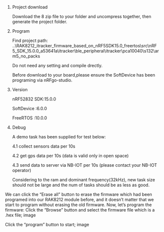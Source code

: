 1. Project download

   Download the 8 zip file to your folder and uncompress together, then generate the project folder.
2. Program

   Find project path:
   ..\RAK8212_itracker_firmware_based_on_nRF5SDK15.0_freertos\src\nRF5_SDK_15.0.0_a53641a\itracker\ble_peripheral\itracker\pca10040\s132\arm5_no_packs
   
   Do not need any setting and compile drectly.
   
   Before download to your board,please ensure the SoftDevice has been programing via nRFgo-studio.
3. Version

   nRF52832 SDK:15.0.0
   
   SoftDevice  :6.0.0
   
   FreeRTOS    :10.0.0
   
4. Debug

   A demo task has been supplied for test below:
   
   4.1 collect sensors data per 10s    
   
   4.2 get gps data per 10s (data is valid only in open space)
   
   4.3 send data to server via NB-IOT per 10s (please contact your NB-IOT operator)
   
   Considering to the ram and dominant frequency(32kHz), new task size should not be large and the num of tasks should be as less as good.



We can click the “Erase all” button to erase the firmware which had been programed into our RAK8212 module before, and it doesn’t matter that we start to program without erasing the old firmware. Now, let’s program the firmware: Click the “Browse” button and select the firmware file which is a .hex file; image

Click the “program” button to start; image
